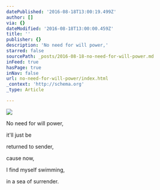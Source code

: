 ```yaml
---
datePublished: '2016-08-18T13:00:19.499Z'
author: []
via: {}
dateModified: '2016-08-18T13:00:00.459Z'
title: ''
publisher: {}
description: 'No need for will power,'
starred: false
sourcePath: _posts/2016-08-18-no-need-for-will-power.md
inFeed: true
hasPage: true
inNav: false
url: no-need-for-will-power/index.html
_context: 'http://schema.org'
_type: Article

---
```

![](https://imgflo.herokuapp.com/graph/vahj1ThiexotieMo/ef7eb31b5030138b2456fe9ae8683691/croprotate.jpg?cropheight=3022&cropwidth=2013&degrees=0&input=https%3A%2F%2Fthe-grid-user-content.s3-us-west-2.amazonaws.com%2F023c45d0-4a80-444e-a98e-620733f7c996.jpg&x=0&y=0)

No need for will power,

it'll just be

returned to sender,

cause now,

I find myself swimming,

in a sea of surrender.